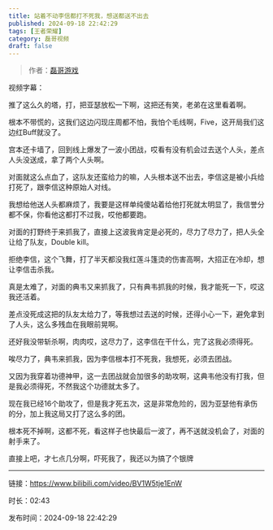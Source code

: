 ```yaml
---
title: 站着不动李信都打不死我，想送都送不出去
published: 2024-09-18 22:42:29
tags: [王者荣耀]
category: 磊哥视频
draft: false
---
```



> 作者：[磊哥游戏](https://space.bilibili.com/268941858?spm_id_from=333.788.upinfo.head.click)

视频字幕：

推了这么久的塔，打，把亚瑟放松一下啊，这把还有笑，老弟在这里看着啊。

根本不带慌的，这我们这边闪现庄周都不怕，我怕个毛线啊，Five，这开局我们这边红Buff就没了。

宫本还卡墙了，回到线上爆发了一波小团战，哎看有没有机会过去送个人头，差点人头没送成，拿了两个人头啊。

对面就这么点血了，这队友还蛮给力的嘛，人头根本送不出去，李信这是被小兵给打死了，跟李信这种原始人对线。

我想给他送人头都麻烦了，我要是这样单纯傻站着给他打死就太明显了，我信誉分都不保，你看他这都打不过我，哎他都要跑。

对面的打野终于来抓我了，直接上这波我肯定是必死的，尽力了尽力了，把人头全让给了队友，Double kill。

拒绝李信，这个飞舞，打了半天都没我红莲斗篷烫的伤害高啊，大招正在冷却，想让李信击杀我。

真是太难了，对面的典韦又来抓我了，只有典韦抓我的时候，我才能死一下，哎这我还活着。

差点没死成这把的队友太给力了，等我想过去送的时候，还得小心一下，避免拿到了人头，这么多残血在我眼前晃啊。

还好我没带斩杀啊，肉肉哎，这尽力了，这李信在干什么，完了这我必须得死。

唉尽力了，典韦来抓我，因为李信根本打不死我，我想死，必须去团战。

又因为我穿着功德神甲，这一去团战就会加很多的助攻啊，这典韦他没有打我，但是我必须得死，不然我这个功德就太多了。

现在我已经16个助攻了，但是我才死五次，这是非常危险的，因为亚瑟他有承伤的分，加上我这局又打了这么多的团。

根本死不掉啊，这都不死，看这样子也快最后一波了，再不送就没机会了，对面的射手来了。

直接上吧，才七点几分啊，吓死我了，我还以为搞了个银牌

---

链接：https://www.bilibili.com/video/BV1W5tje1EnW

时长：02:43

发布时间：2024-09-18 22:42:29
